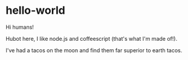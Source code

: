 # hello-world

Hi humans!

Hubot here, I like node.js and coffeescript (that's what I'm made of!).

I've had a tacos on the moon and find them far superior to earth tacos.
